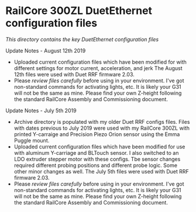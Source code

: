 # RailCore 300ZL DuetEthernet configuration files

*This directory contains the key DuetEthernet configuration files*

Update Notes - August 12th 2019
- Uploaded current configuration files which have been modified for with different settings for motor current, acceleration, and jerk The August 12th files were used with Duet RRF firmware 2.03.
- Please *review files carefully* before using in your environment.  I've got non-standard commands for activating lights, etc.  It is likely your G31 will not be the same as mine.  Please find your own Z-height following the standard RailCore Assembly and Commissioning document.

Update Notes - July 5th 2019
- Archive directory is populated with my older Duet RRF configs files.  Files with dates previous to July 2019 were used with my RailCore 300ZL with printed Y-carraige and Precision Piezo Orion sensor using the Emma Puggle mount.
- Uploaded current configuration files which have been modified for use with aluminum Y-carriage and BLTouch sensor.  I also switched to an LDO extruder stepper motor with these configs.  Tbe sensor changes required different probing positions and different probe logic.  Some other minor changes as well.  The July 5th files were used with Duet RRF firmware 2.03.
- Please *review files carefully* before using in your environment.  I've got non-standard commands for activating lights, etc.  It is likely your G31 will not be the same as mine.  Please find your own Z-height following the standard RailCore Assembly and Commissioning document.
